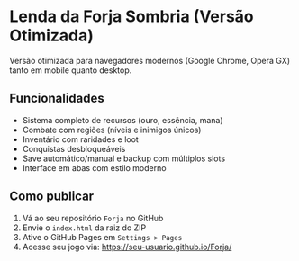 # Lenda da Forja Sombria (Versão Otimizada)

Versão otimizada para navegadores modernos (Google Chrome, Opera GX) tanto em mobile quanto desktop.

## Funcionalidades
- Sistema completo de recursos (ouro, essência, mana)
- Combate com regiões (níveis e inimigos únicos)
- Inventário com raridades e loot
- Conquistas desbloqueáveis
- Save automático/manual e backup com múltiplos slots
- Interface em abas com estilo moderno

## Como publicar

1. Vá ao seu repositório `Forja` no GitHub
2. Envie o `index.html` da raiz do ZIP
3. Ative o GitHub Pages em `Settings > Pages`
4. Acesse seu jogo via: https://seu-usuario.github.io/Forja/

